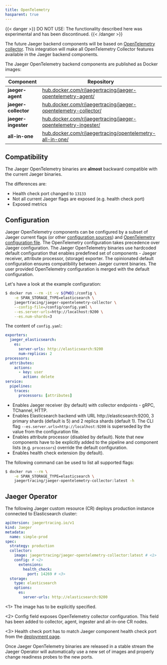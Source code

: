 ```yaml
---
title: OpenTelemetry
hasparent: true
---
```


{{< danger >}}
DO NOT USE: The functionality described here was experimental and has been discontinued.
{{< /danger >}}

The future Jaeger backend components will be based on [OpenTelemetry collector](https://opentelemetry.io/docs/collector/).
This integration will make all OpenTelemetry Collector features available in the Jaeger backend components.

The Jaeger OpenTelemetry backend components are published as Docker images:

Component             | Repository
--------------------- | ---
**jaeger-agent**      | [hub.docker.com/r/jaegertracing/jaeger-opentelemetry-agent/](https://hub.docker.com/r/jaegertracing/jaeger-opentelemetry-agent/)
**jaeger-collector**  | [hub.docker.com/r/jaegertracing/jaeger-opentelemetry-collector/](https://hub.docker.com/r/jaegertracing/jaeger-opentelemetry-collector/)
**jaeger-ingester**   | [hub.docker.com/r/jaegertracing/jaeger-opentelemetry-ingester/](https://hub.docker.com/r/jaegertracing/jaeger-opentelemetry-ingester/)
**all-in-one**        | [hub.docker.com/r/jaegertracing/opentelemetry-all-in-one/](https://hub.docker.com/r/jaegertracing/opentelemetry-all-in-one/)

## Compatibility

The Jaeger OpenTelemetry binaries are **almost** backward compatible with the current Jaeger binaries.

The differences are:

* Health check port changed to `13133`
* Not all current Jaeger flags are exposed (e.g. health check port)
* Exposed metrics

## Configuration

Jaeger OpenTelemetry components can be configured by a subset of Jaeger current flags (or other [configuration sources](../cli/))
and [OpenTelemetry configuration file](https://opentelemetry.io/docs/collector/configuration/).
The OpenTelemetry configuration takes precedence over Jaeger configuration.
The Jaeger OpenTelemetry binaries use hardcoded default configuration that enables predefined set of components - Jaeger receiver, attribute processor, (storage) exporter.
The opinionated default configuration ensures compatibility between Jaeger current binaries.
The user provided OpenTelemetry configuration is merged with the default configuration.

Let's have a look at the example configuration:

```sh
$ docker run --rm -it -v ${PWD}:/config \
    -e SPAN_STORAGE_TYPE=elasticsearch \
    jaegertracing/jaeger-opentelemetry-collector \
    --config-file=/config/config.yaml \
    --es.server-urls=http://localhost:9200 \
    --es.num-shards=3
```

The content of `config.yaml`:

```yaml
exporters:
  jaeger_elasticsearch:
    es:
      server-urls: http://elasticsearch:9200
      num-replicas: 2
processors:
  attributes:
    actions:
      - key: user
        action: delete
service:
  pipelines:
    traces:
      processors: [attributes]
```

* Enables Jaeger receiver (by default) with collector endpoints - gRPC, TChannel, HTTP.
* Enables Elasticsearch backend with URL http://elasticsearch:9200, 3 primary shards (default is 5) and 2 replica shards (default 1). The CLI flag `--es.server.urls=http://localhost:9200` is superseded by the value from the configuration file.
* Enables attribute processor (disabled by default). Note that new components have to be explicitly added to the pipeline and component lists (e.g. `processors`) override the default configuration.
* Enables health check extension (by default).

The following command can be used to list all supported flags:

```sh
$ docker run --rm \
    -e SPAN_STORAGE_TYPE=elasticsearch \
    jaegertracing/jaeger-opentelemetry-collector:latest -h
```

## Jaeger Operator

The following Jaeger custom resource (CR) deploys production instance connected to Elasticsearch cluster:

```yaml
apiVersion: jaegertracing.io/v1
kind: Jaeger
metadata:
  name: simple-prod
spec:
  strategy: production
  collector:
    image: jaegertracing/jaeger-opentelemetry-collector:latest # <1>
    config: # <2>
      extensions:
        health_check:
          port: 14269 # <3>
  storage:
    type: elasticsearch
    options:
      es:
        server-urls: http://elasticsearch:9200
```

<1> The image has to be explicitly specified.

<2> Config field exposes OpenTelemetry collector configuration. This field has been added to collector, agent, ingester and all-in-one CR nodes.

<3> Health check port has to match Jaeger component health check port from the [deployment page](../deployment/).

Once Jaeger OpenTelemetry binaries are released in a stable stream the Jaeger Operator will automatically use a new set of images and properly change readiness probes to the new ports.
